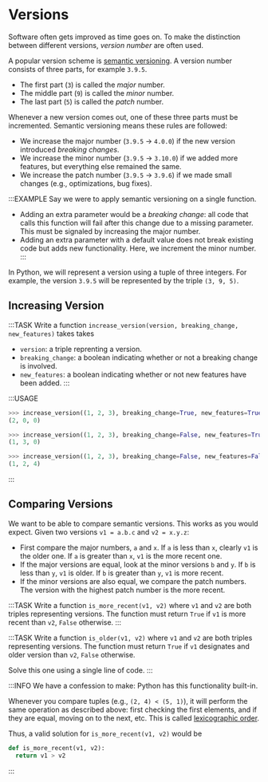 # Versions

Software often gets improved as time goes on.
To make the distinction between different versions, *version number* are often used.

A popular version scheme is [semantic versioning](https://en.wikipedia.org/wiki/Software_versioning#Semantic_versioning).
A version number consists of three parts, for example `3.9.5`.

* The first part (`3`) is called the *major* number.
* The middle part (`9`) is called the *minor* number.
* The last part (`5`) is called the *patch* number.

Whenever a new version comes out, one of these three parts must be incremented.
Semantic versioning means these rules are followed:

* We increase the major number (`3.9.5` &rarr; `4.0.0`) if the new version introduced *breaking changes*.
* We increase the minor number (`3.9.5` &rarr; `3.10.0`) if we added more features, but everything else remained the same.
* We increase the patch number (`3.9.5` &rarr; `3.9.6`) if we made small changes (e.g., optimizations, bug fixes).

:::EXAMPLE
Say we were to apply semantic versioning on a single function.

* Adding an extra parameter would be a *breaking change*: all code that calls this function will fail after this change due to a missing parameter.
  This must be signaled by increasing the major number.
* Adding an extra parameter with a default value does not break existing code but adds new functionality.
  Here, we increment the minor number.
:::

In Python, we will represent a version using a tuple of three integers.
For example, the version `3.9.5` will be represented by the triple `(3, 9, 5)`.

## Increasing Version

:::TASK
Write a function `increase_version(version, breaking_change, new_features)` takes takes

* `version`: a triple reprenting a version.
* `breaking_change`: a boolean indicating whether or not a breaking change is involved.
* `new_features`: a boolean indicating whether or not new features have been added.
:::

:::USAGE

```python
>>> increase_version((1, 2, 3), breaking_change=True, new_features=True)
(2, 0, 0)

>>> increase_version((1, 2, 3), breaking_change=False, new_features=True)
(1, 3, 0)

>>> increase_version((1, 2, 3), breaking_change=False, new_features=False)
(1, 2, 4)
```

:::

## Comparing Versions

We want to be able to compare semantic versions.
This works as you would expect.
Given two versions `v1 = a.b.c` and `v2 = x.y.z`:

* First compare the major numbers, `a` and `x`.
  If `a` is less than `x`, clearly `v1` is the older one.
  If `a` is greater than `x`, `v1` is the more recent one.
* If the major versions are equal, look at the minor versions `b` and `y`.
  If `b` is less than `y`, `v1` is older.
  If `b` is greater than `y`, `v1` is more recent.
* If the minor versions are also equal, we compare the patch numbers.
  The version with the highest patch number is the more recent.

:::TASK
Write a function `is_more_recent(v1, v2)` where `v1` and `v2` are both triples representing versions.
The function must return `True` if `v1` is more recent than `v2`, `False` otherwise.
:::

:::TASK
Write a function `is_older(v1, v2)` where `v1` and `v2` are both triples representing versions.
The function must return `True` if `v1` designates and older version than `v2`, `False` otherwise.

Solve this one using a single line of code.
:::

:::INFO
We have a confession to make: Python has this functionality built-in.

Whenever you compare tuples (e.g., `(2, 4) < (5, 1)`), it will perform the same operation as described above:
first checking the first elements, and if they are equal, moving on to the next, etc.
This is called [lexicographic order](https://en.wikipedia.org/wiki/Lexicographic_order).

Thus, a valid solution for `is_more_recent(v1, v2)` would be

```python
def is_more_recent(v1, v2):
  return v1 > v2
```

:::
